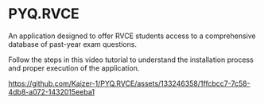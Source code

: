 # PYQ.RVCE
An application designed to offer RVCE students access to a comprehensive database of past-year exam questions.

Follow the steps in this video tutorial to understand the installation process and proper execution of the application.

https://github.com/Kaizer-1/PYQ.RVCE/assets/133246358/1ffcbcc7-7c58-4db8-a072-1432015eeba1
